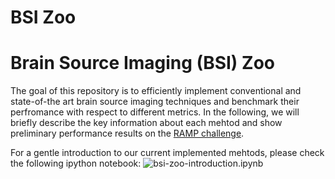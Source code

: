 BSI Zoo
=========================================

# Brain Source Imaging (BSI) Zoo
The goal of this repository is to efficiently implement conventional and state-of-the art brain source imaging techniques and benchmark their perfromance with respect to different metrics. In the following, we will briefly describe the key information about each mehtod and show preliminary performance results on the [RAMP challenge](https://github.com/ramp-kits/meg). 
 
For a gentle introduction to our current implemented mehtods, please check the following ipython notebook: ![bsi-zoo-introduction.ipynb](https://github.com/braindatalab/BSI-Zoo/blob/master/bsi-zoo-introduction.ipynb)
